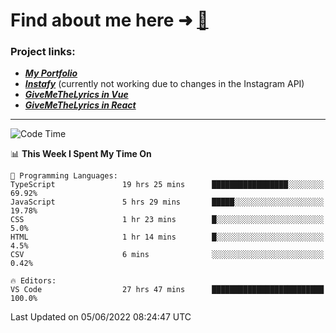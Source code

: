 # Find about me here ➜ [🧑](https://pauabella.dev)

### Project links:
- ***[My Portfolio](https://pauabella.dev)***
- ***[Instafy](https://instafy.me)*** (currently not working due to changes in the Instagram API)
- ***[GiveMeTheLyrics in Vue](https://lyrics.pauabella.dev)***
- ***[GiveMeTheLyrics in React](https://pauabella.dev/GiveMeTheLyrics)***

---
<!--START_SECTION:waka-->
![Code Time](http://img.shields.io/badge/Code%20Time-1%2C131%20hrs%2025%20mins-blue)

📊 **This Week I Spent My Time On** 

```text
💬 Programming Languages: 
TypeScript               19 hrs 25 mins      █████████████████░░░░░░░░   69.92% 
JavaScript               5 hrs 29 mins       █████░░░░░░░░░░░░░░░░░░░░   19.78% 
CSS                      1 hr 23 mins        █░░░░░░░░░░░░░░░░░░░░░░░░   5.0% 
HTML                     1 hr 14 mins        █░░░░░░░░░░░░░░░░░░░░░░░░   4.5% 
CSV                      6 mins              ░░░░░░░░░░░░░░░░░░░░░░░░░   0.42%

🔥 Editors: 
VS Code                  27 hrs 47 mins      █████████████████████████   100.0%

```


 Last Updated on 05/06/2022 08:24:47 UTC
<!--END_SECTION:waka-->
